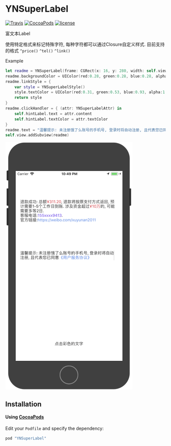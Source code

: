 # YNSuperLabel

[![Travis](https://img.shields.io/travis/xuyunan/YNSuperLabel.svg)]()
[![CocoaPods](https://img.shields.io/cocoapods/v/YNSuperLabel.svg)]()
[![license](https://img.shields.io/github/license/xuyunan/YNSuperLabel.svg)]()

富文本Label

使用特定格式来标记特殊字符, 每种字符都可以通过Closure自定义样式.
目前支持的格式 `^price()` `^tel()` `^link()` 

Example

```Swift
let readme = YNSuperLabel(frame: CGRect(x: 16, y: 280, width: self.view.frame.size.width - 32, height: 0))
readme.backgroundColor = UIColor(red:0.28, green:0.28, blue:0.28, alpha:1.00)
readme.linkStyle = {
    var style = YNSuperLabelStyle()
    style.textColor = UIColor(red:0.31, green:0.53, blue:0.93, alpha:1.00)
    return style
}
readme.clickHandler = { (attr: YNSuperLabelAttr) in
    self.hintLabel.text = attr.content
    self.hintLabel.textColor = attr.textColor
}
readme.text = "温馨提示: 未注册饿了么账号的手机号, 登录时将自动注册, 且代表您已同意^link(《用户服务协议》)"
self.view.addSubview(readme)
```

![Screenshot](Screenshot.png)

## Installation

#### Using [CocoaPods](https://cocoapods.org)

Edit your `Podfile` and specify the dependency:

```ruby
pod "YNSuperLabel"
```


